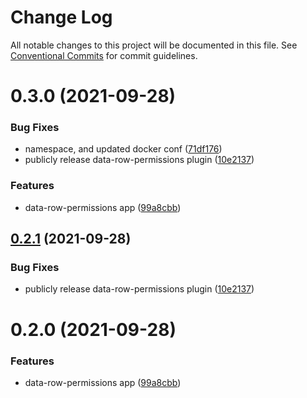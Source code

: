 # Change Log

All notable changes to this project will be documented in this file.
See [Conventional Commits](https://conventionalcommits.org) for commit guidelines.

# 0.3.0 (2021-09-28)


### Bug Fixes

* namespace, and updated docker conf ([71df176](https://github.com/molgenis/molgenis-frontend/commit/71df17607ff2507a64ffef2f42a5ace09d294c08))
* publicly release data-row-permissions plugin ([10e2137](https://github.com/molgenis/molgenis-frontend/commit/10e21372a7a22713228cf0cca7cec1164acd0fc4))


### Features

* data-row-permissions app ([99a8cbb](https://github.com/molgenis/molgenis-frontend/commit/99a8cbbbe1e9ab283bcc82bd8b1608147514493d))





## [0.2.1](https://github.com/molgenis/molgenis-frontend/compare/data-row-permissions@0.2.0...data-row-permissions@0.2.1) (2021-09-28)


### Bug Fixes

* publicly release data-row-permissions plugin ([10e2137](https://github.com/molgenis/molgenis-frontend/commit/10e21372a7a22713228cf0cca7cec1164acd0fc4))





# 0.2.0 (2021-09-28)


### Features

* data-row-permissions app ([99a8cbb](https://github.com/molgenis/molgenis-frontend/commit/99a8cbbbe1e9ab283bcc82bd8b1608147514493d))
